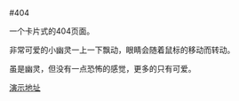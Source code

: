 #404

一个卡片式的404页面。

非常可爱的小幽灵一上一下飘动，眼睛会随着鼠标的移动而转动。

虽是幽灵，但没有一点恐怖的感觉，更多的只有可爱。

<a href="http://404.demo.52linglong.com/017/" target="_blank">演示地址</a>
